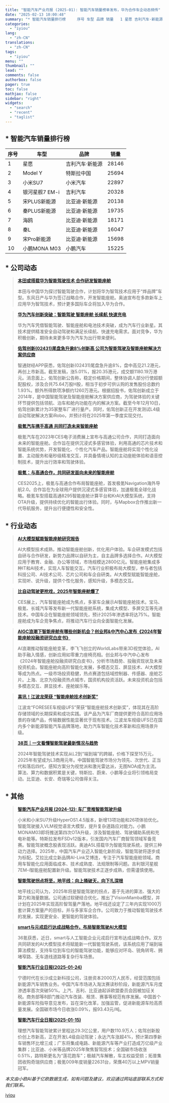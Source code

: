 ```yaml
---
title: "智能汽车产业月报 (2025-01): 智能汽车销量榜单发布，华为合作车企动态频传"
date: "2025-02-13 10:00:48"
summary: "* 智能汽车销量排行榜     序号 车型 品牌 销量   1 星愿 吉利汽车·新能源 2814..."
categories:
  - "iyiou"
lang:
  - "zh-CN"
translations:
  - "zh-CN"
tags:
  - "iyiou"
menu: ""
thumbnail: ""
lead: ""
comments: false
authorbox: false
pager: true
toc: false
mathjax: false
sidebar: "right"
widgets:
  - "search"
  - "recent"
  - "taglist"
---
```


\* 智能汽车销量排行榜
------------

| 序号 | 车型 | 品牌 | 销量 |
| --- | --- | --- | --- |
| 1 | 星愿 | 吉利汽车·新能源 | 28146 |
| 2 | Model Y | 特斯拉中国 | 25694 |
| 3 | 小米SU7 | 小米汽车 | 22897 |
| 4 | 银河星舰7 EM-i | 吉利汽车 | 20328 |
| 5 | 宋PLUS新能源 | 比亚迪·新能源 | 20138 |
| 6 | 秦PLUS新能源 | 比亚迪·新能源 | 19735 |
| 7 | 海鸥 | 比亚迪·新能源 | 18171 |
| 8 | 秦L | 比亚迪·新能源 | 16047 |
| 9 | 宋Pro新能源 | 比亚迪·新能源 | 15698 |
| 10 | 小鹏MONA M03 | 小鹏汽车 | 15225 |

\* 公司动态
-------

> **[本田或搭载华为智能驾驶技术 合作研发智能座舱](https://data.iyiou.com/intelligence/details/65c3bdb029b582535b3b18aec92e8747)**
> 
> 
> 本田与中国华为探讨智能驾驶合作，计划将华为智驾技术应用于“烨品牌”车型。东风日产与华为签订战略合作，开发智能座舱。奥迪宣布在多款新车上应用华为智驾技术，预计更多国际车企将加入华为合作。

> **[华为汽车创新突破：智能驾驶 智能座舱 长续航 快速充电](https://data.iyiou.com/intelligence/details/d98f2875108d3268b62445a3e61d5f98)**
> 
> 
> 华为汽车凭借智能驾驶、智能座舱和电池技术突破，成为汽车行业新星。其技术提供精准安全自动驾驶和满足长续航、快速充电需求。面对竞争，华为积极创新，期待未来更多华为汽车为出行带来便利。

> **[佑驾创新(02431)尾盘急升逾8%创新高 公司为智能驾驶及智能座舱解决方案供应商](https://data.iyiou.com/intelligence/details/50b5d4f61ad9b1e241e32d760316b8c0)**
> 
> 
> 智通财经APP获悉，佑驾创新(02431)尾盘急升逾8%，盘中高见21.2港元，再创上市新高。截至发稿，涨5.01%，报20.35港元，成交额1180.19万港元。消息面上，佑驾创新公告称，稳定价格期间，整体协调人部分行使超额配股权，涉及合共75.64万股H股，相当于初步可供认购的发售股份总数约1.93%。额外所得款项净额约1260万港元。根据招股书，佑驾创新成立于2014年，是中国智能驾驶及智能座舱解决方案供应商，为驾驶体验的关键环节提供包括领航、泊车和舱内功能在内的解决方案。截至今年12月10日，佑驾创新累计为35家整车厂进行量产。同时，佑驾创新正在开发测试L4级自动驾驶解决方案iRobo，并预计将在2025年第一季度实现交付。

> **[极氪汽车携手高通 共同打造未来智能座舱](https://data.iyiou.com/intelligence/details/524bdb62f69380545b899efee10d1893)**
> 
> 
> 极氪汽车在2023年CES电子消费展上宣布与高通公司合作，共同打造面向未来的智能座舱。合作旨在提供沉浸式多感官体验，利用高通的芯片技术和智能系统优势，开发智能化、个性化汽车产品。智能座舱将实现个性化设置、主动服务和毫秒级精准交互，并具备情境认知的主动座舱体验和语音控制技术，提升出行效率和驾驶体验。

> **[极氪：与高通合作，共同研发面向未来的智能座舱](https://data.iyiou.com/intelligence/details/2223966545d92162d95aed762f73266b)**
> 
> 
> CES2025上，极氪与高通合作布局智能座舱，首发极氪Navigation海外导航2.0。合作旨在为全球用户提供沉浸式多感官体验，加速极氪全球化战略。极氪车型搭载高通8295智能座舱计算平台和KrAI大模型系统，支持OTA升级，提供持续优化的智能出行体验。同时，与Mapbox合作推出新一代导航服务，提升出行便捷性和安全性。

\* 行业动态
-------

> **[AI大模型赋能智能座舱研究报告](https://data.iyiou.com/intelligence/details/82acbd6ff2dba092585ae4959db072ea)**
> 
> 
> AI大模型技术成熟，推动智能座舱创新，优化用户体验。车企研发模式包括自研与合作研发，新势力品牌以自研为主，自主品牌多选择合作。AI大模型应用于教育、金融、办公等领域，市场规模达2800亿元。智能座舱集成多种IT和AI技术，实现人车智能交互。汽车行业积极布局大模型，参与者包括科技公司、AI技术公司、芯片公司和车企自研类。AI大模型赋能智能座舱，实现听、说升级，提供个性化服务，感知升级，多模态交互。

> **[比自动驾驶更抢戏，2025年智能座舱爆了](https://data.iyiou.com/intelligence/details/fa6f6a1e10c056c5a3d093d24d1fb093)**
> 
> 
> CES展上，汽车智能座舱成为焦点，多家车企展示AI智能座舱技术。宝马、极氪、长城汽车等发布新一代智能座舱系统，集成大模型、多屏交互等先进技术。中国车企在智能座舱领域领先，预计2025年渗透率将达75%。智能座舱成为车企竞争焦点，将推动汽车行业向全面智能化发展。

> **[AIGC浪潮下智能座舱有哪些创新机会？创业邦&中汽中心发布《2024年智能座舱投融资研究白皮书》](https://data.iyiou.com/intelligence/details/78e97ed93f34ad9377467fca978071ae)**
> 
> 
> AI浪潮推动智能座舱变革，李飞飞创立的WorldLabs带来3D视觉体验，AI助手融入情感，创新应用如零重力座椅亮相。创业邦与中汽中心发布《2024年智能座舱投融资研究白皮书》，分析市场趋势、投融资现状及未来投资机会。智能座舱向高阶智能化发展，多模态交互、屏显技术、AI大模型等成为热点。一级市场投资稳健，热点赛道包括域控制器、传感器、座舱芯片。上海、北京为投融资热点城市，国资机构投资活跃。未来投资机会包括多模态交互、屏显技术、座舱娱乐等。

> **[喜讯！江波龙荣获 “智能座舱技术创新奖”](https://data.iyiou.com/intelligence/details/15169057f262c2aa66d19d08cb3889fb)**
> 
> 
> 江波龙“FORESEE车规级UFS”荣获“智能座舱技术创新奖”，体现其在高阶存储领域的长期探索和成功实践。该产品为汽车厂商提供更符合高阶应用场景的存储产品，传输数据性能显著优于现有技术。江波龙车规级UFS已在国内多个新能源智能汽车品牌落地，助力汽车智能化技术革新和应用场景升级。

> **[38页｜一文看懂智能驾驶最新情况与趋势](https://data.iyiou.com/intelligence/details/d1496528dade79f1c73e8304b60156f8)**
> 
> 
> 2024年智能驾驶技术实现从L2到“端到端”的跨越，价格下探至15万元，2025年有望成为L3商用元年。中国智能驾驶市场分为领先、次世代、正当代和落后四代，感知方案分为视觉派和激光雷达派，无图NOA成为主流。算法、算力和数据积累是关键，特斯拉、蔚来、小鹏等企业将引领格局变动。比亚迪、长安、奇瑞等公司值得关注。

\* 其他
-----

> **[智能汽车产业月报 (2024-12): 车厂竞推智能驾驶升级](https://data.iyiou.com/intelligence/details/8f94e5e45ae654068e767681b7735766)**
> 
> 
> 小米和小米SU7升级HyperOS1.4.5版本，新增13项功能和26项体验优化。智能驾驶接入VLM视觉语言大模型，提升复杂道路应对能力。小鹏MONAM03即将推送第四次OTA升级，涉及智能座舱、驾驶辅助系统和充电补能等。特斯拉发布FSDv12版本，引发国内汽车厂商智驾领域军备竞赛。智能驾驶概念股表现活跃。奥迪A5L搭载华为智能驾驶系统，提供三种动力选择。2025年，中国汽车产业迈入智能化新阶段，智能驾驶将逐步成为标配。艾拉比成立新品牌AI-Link艾博连，专注于汽车智能座舱领域。商用车智能化应用面临成本、技术成熟度、法规限制等问题。吉利银河星舰7EM-i智能座舱配置新升级。智能驾驶技术正逐步成熟，但需谨慎使用。

> **[智能驾驶拐点将至，地平线：向上捅破天，向下扎深根](https://data.iyiou.com/intelligence/details/adfbe9f017ed47878a6a8d92c0d160b3)**
> 
> 
> 地平线公司认为，2025年将是智能驾驶的拐点，基于先进的算法、强大的算力和海量数据。公司通过软硬结合优化，推出了VisionMamba模型，并计划在2025年实现高阶智驾量产落地。地平线还设定了三年内实现1000万套计算方案量产的目标，并与多家车企合作。公司致力于推动智能驾驶技术的发展，实现更安全、更智能的驾驶体验。

> **[smart与元戎启行达成战略合作，布局智能驾驶AI大模型](https://data.iyiou.com/intelligence/details/aba214e015292e282f58964dfbb83732)**
> 
> 
> 36氪获悉，近日，smart与人工智能企业元戎启行宣布达成战略合作。双方共同研发的AI大模型技术将赋能新一代智能驾驶系统，该系统应用了端到端算法模型，支持车位到车位的智能驾驶功能，能够应对环岛、锐角转弯、拥堵窄路、无车道线道路等复杂行车场景。

> **[智能汽车行业日报(2025-01-24)](https://data.iyiou.com/intelligence/details/313d8551bda660929a4daee7252c02f0)**
> 
> 
> 宁德时代在长沙成立新科技公司，注册资本2000万人民币，经营范围包括新能源汽车销售业务。中国汽车市场进入淘汰赛读秒阶段，新能源汽车月度渗透率首次突破50%。上汽、吉利、比亚迪起诉欧盟委员会因被加征关税。商务部等8部门推动汽车改装、租赁、赛事等规范有序发展。中国首个新能源车险指导意见发布，旨在深化改革，加强监管，促进新能源车险高质量发展。全国碳市场今日收涨0.09%，报93.43元/吨。

> **[智能汽车行业日报(2025-01-15)](https://data.iyiou.com/intelligence/details/8752ca38706cf0dc8ab6bc63bc6be9f3)**
> 
> 
> 理想汽车智能驾驶累计里程达29.3亿公里，用户数110.9万人；佑驾创新股价创上市新高，正在开发L4级自动驾驶；永达汽车涨超4%，预计第四季新车销售环比增三成；广东将集成电路、新能源汽车等产业打造成万亿级产业集群；比亚迪、小米等品牌2025年聚焦智驾技术；全国碳市场收涨0.51%，路特斯更名为“莲花跑车”；极越汽车解散，车主权益受损；拓普集团收购奇瑞供应商；极氪009年度销量22631台，荣膺40万以上MPV销量冠军。

*本文由小欧AI基于亿欧数据生成，如有问题及建议，欢迎通过网站底部联系方式和我们联系。*

[iyiou](https://www.iyiou.com/data/202502131090121)
